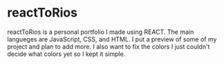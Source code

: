 # reactToRios
reactToRios is a personal portfolio I made using REACT. The main langueges are JavaScript, CSS, and HTML. I put a preview of some of my project and plan to add more. I also want to fix the colors I just couldn't decide what colors yet so I kept it simple.

